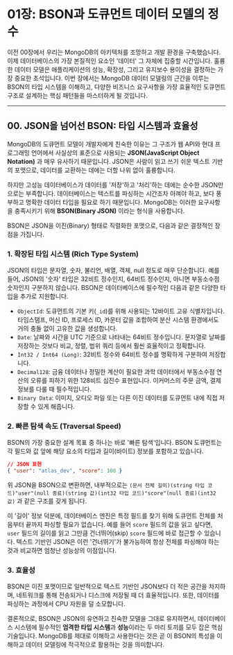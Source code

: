 # 01장: BSON과 도큐먼트 데이터 모델의 정수

이전 00장에서 우리는 MongoDB의 아키텍처를 조망하고 개발 환경을 구축했습니다. 이제 데이터베이스의 가장 본질적인 요소인 '데이터' 그 자체에 집중할 시간입니다. 훌륭한 데이터 모델은 애플리케이션의 성능, 확장성, 그리고 유지보수 용이성을 결정하는 가장 중요한 초석입니다. 이번 장에서는 MongoDB 데이터 모델링의 근간을 이루는 BSON의 타입 시스템을 이해하고, 다양한 비즈니스 요구사항을 가장 효율적인 도큐먼트 구조로 설계하는 핵심 패턴들을 마스터하게 될 것입니다.

-----

## 00\. JSON을 넘어선 BSON: 타입 시스템과 효율성

MongoDB의 도큐먼트 모델이 개발자에게 친숙한 이유는 그 구조가 웹 API와 현대 프로그래밍 언어에서 사실상의 표준으로 사용되는 **JSON(JavaScript Object Notation)** 과 매우 유사하기 때문입니다. JSON은 사람이 읽고 쓰기 쉬운 텍스트 기반의 포맷으로, 데이터를 교환하는 데에는 더할 나위 없이 훌륭합니다.

하지만 고성능 데이터베이스가 데이터를 '저장'하고 '처리'하는 데에는 순수한 JSON만으로는 부족합니다. 데이터베이스는 텍스트를 파싱하는 시간조차 아껴야 하고, 보다 풍부하고 명확한 데이터 타입을 필요로 하기 때문입니다. MongoDB는 이러한 요구사항을 충족시키기 위해 **BSON(Binary JSON)** 이라는 형식을 사용합니다.

BSON은 JSON을 이진(Binary) 형태로 직렬화한 포맷으로, 다음과 같은 결정적인 장점을 가집니다.

### 1\. 확장된 타입 시스템 (Rich Type System)

JSON의 타입은 문자열, 숫자, 불리언, 배열, 객체, null 정도로 매우 단순합니다. 예를 들어, JSON의 '숫자' 타입은 32비트 정수인지, 64비트 정수인지, 아니면 부동소수점 숫자인지 구분하지 않습니다. BSON은 데이터베이스에 필수적인 다음과 같은 다양한 타입을 추가로 지원합니다.

  * `ObjectId`: 도큐먼트의 기본 키(`_id`)를 위해 사용되는 12바이트 고유 식별자입니다. 타임스탬프, 머신 ID, 프로세스 ID, 카운터 값을 조합하여 분산 시스템 환경에서도 거의 충돌 없이 고유한 값을 생성합니다.
  * `Date`: 날짜와 시간을 UTC 기준으로 나타내는 64비트 정수입니다. 문자열로 날짜를 저장하는 것보다 비교, 정렬, 범위 쿼리 등에서 훨씬 효율적이고 정확합니다.
  * `Int32 / Int64 (Long)`: 32비트 정수와 64비트 정수를 명확하게 구분하여 저장합니다.
  * `Decimal128`: 금융 데이터나 정밀한 계산이 필요한 과학 데이터에서 부동소수점 연산의 오류를 피하기 위한 128비트 십진수 표현입니다. 이커머스의 주문 금액, 결제 정보를 다룰 때 필수적입니다.
  * `Binary Data`: 이미지, 오디오 파일 또는 다른 이진 데이터를 도큐먼트 내에 직접 저장할 수 있게 해줍니다.

### 2\. 빠른 탐색 속도 (Traversal Speed)

BSON의 가장 중요한 설계 목표 중 하나는 바로 '빠른 탐색'입니다. BSON 도큐먼트는 각 필드와 값 앞에 해당 요소의 타입과 길이(바이트) 정보를 포함하고 있습니다.

```json
// JSON 표현
{ "user": "atlas_dev", "score": 100 }
```

위 JSON을 BSON으로 변환하면, 내부적으로는 `(문서 전체 길이)(string 타입 코드)"user"(null 종료)(string 값)(int32 타입 코드)"score"(null 종료)(int32 값)` 과 같은 구조를 갖게 됩니다.

이 '길이' 정보 덕분에, 데이터베이스 엔진은 특정 필드를 찾기 위해 도큐먼트 전체를 처음부터 끝까지 파싱할 필요가 없습니다. 예를 들어 `score` 필드의 값을 읽고 싶다면, `user` 필드의 길이를 읽고 그만큼 건너뛰어(skip) `score` 필드에 바로 접근할 수 있습니다. 텍스트 기반인 JSON은 이런 '건너뛰기'가 불가능하여 항상 전체를 파싱해야 하는 것과 비교하면 엄청난 성능상의 이점입니다.

### 3\. 효율성

BSON은 이진 포맷이므로 일반적으로 텍스트 기반인 JSON보다 더 적은 공간을 차지하며, 네트워크를 통해 전송되거나 디스크에 저장될 때 더 효율적입니다. 또한, 데이터를 파싱하는 과정에서 CPU 자원을 덜 소모합니다.

결론적으로, BSON은 JSON의 유연하고 친숙한 모델을 그대로 유지하면서, 데이터베이스 시스템에 필수적인 **엄격한 타입 시스템**과 **성능**이라는 두 마리 토끼를 모두 잡은 핵심 기술입니다. MongoDB를 제대로 이해하고 사용한다는 것은 곧 이 BSON의 특성을 이해하고 데이터 모델링에 적극적으로 활용하는 것을 의미합니다.